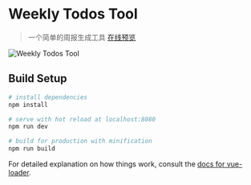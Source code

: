 # Weekly Todos Tool

> 一个简单的周报生成工具
> [在线预览](http://todos.lovchun.com "Weekly Todos Tool")

![Weekly Todos Tool](http://wx1.sinaimg.cn/mw690/006OyqbNgy1fg6vv39gd0g31gs0rbtsp.gif "展示GIF图")


## Build Setup

``` bash
# install dependencies
npm install

# serve with hot reload at localhost:8080
npm run dev

# build for production with minification
npm run build
```

For detailed explanation on how things work, consult the [docs for vue-loader](http://vuejs.github.io/vue-loader).
